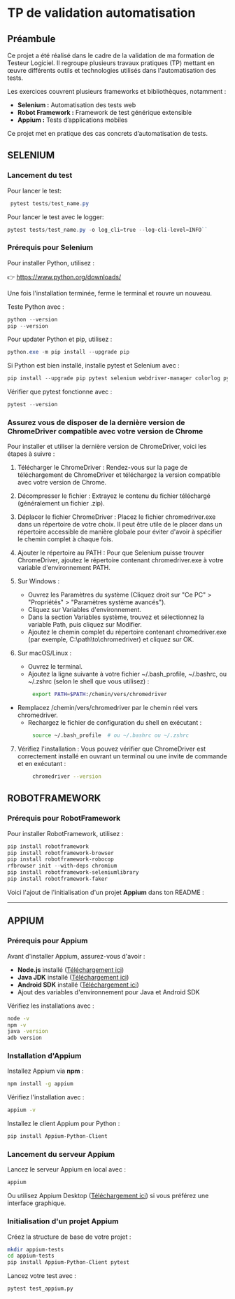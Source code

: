 # TP de validation automatisation

## Préambule

Ce projet a été réalisé dans le cadre de la validation de ma formation de Testeur Logiciel. Il regroupe plusieurs travaux pratiques (TP) mettant en œuvre différents outils et technologies utilisés dans l'automatisation des tests.

Les exercices couvrent plusieurs frameworks et bibliothèques, notamment :

- **Selenium :** Automatisation des tests web
- **Robot Framework :** Framework de test générique extensible
- **Appium :** Tests d’applications mobiles

Ce projet met en pratique des cas concrets d’automatisation de tests.

## SELENIUM

### Lancement du test

Pour lancer le test:

```POWERSHELL
 pytest tests/test_name.py
```

Pour lancer le test avec le logger:

```POWERSHELL
pytest tests/test_name.py -o log_cli=true --log-cli-level=INFO``
```

### Prérequis pour Selenium

Pour installer Python, utilisez :

👉 <https://www.python.org/downloads/>

Une fois l'installation terminée, ferme le terminal et rouvre un nouveau.

Teste Python avec :

```POWERSHELL
python --version
pip --version
```

Pour updater Python et pip, utilisez :

```POWERSHELL
python.exe -m pip install --upgrade pip
```

Si Python est bien installé, installe pytest et Selenium avec :

```POWERSHELL
pip install --upgrade pip pytest selenium webdriver-manager colorlog pytest-bdd
```

Vérifier que pytest fonctionne avec :

```POWERSHELL
pytest --version
```

### Assurez vous de disposer de la dernière version de ChromeDriver compatible avec votre version de Chrome

Pour installer et utiliser la dernière version de ChromeDriver, voici les étapes à suivre :

1. Télécharger le ChromeDriver : Rendez-vous sur la page de téléchargement de ChromeDriver et téléchargez la version compatible avec votre version de Chrome.

2. Décompresser le fichier : Extrayez le contenu du fichier téléchargé (généralement un fichier .zip).

3. Déplacer le fichier ChromeDriver : Placez le fichier chromedriver.exe dans un répertoire de votre choix. Il peut être utile de le placer dans un répertoire accessible de manière globale pour éviter d'avoir à spécifier le chemin complet à chaque fois.

4. Ajouter le répertoire au PATH : Pour que Selenium puisse trouver ChromeDriver, ajoutez le répertoire contenant chromedriver.exe à votre variable d'environnement PATH.

5. Sur Windows :

   * Ouvrez les Paramètres du système (Cliquez droit sur "Ce PC" > "Propriétés" > "Paramètres système avancés").
   * Cliquez sur Variables d'environnement.
   * Dans la section Variables système, trouvez et sélectionnez la variable Path, puis cliquez sur Modifier.
   * Ajoutez le chemin complet du répertoire contenant chromedriver.exe (par exemple, C:\path\to\chromedriver\) et cliquez sur OK.

6. Sur macOS/Linux :

   * Ouvrez le terminal.
   * Ajoutez la ligne suivante à votre fichier ~/.bash_profile, ~/.bashrc, ou ~/.zshrc (selon le shell que vous utilisez) :

```bash
        export PATH=$PATH:/chemin/vers/chromedriver
```

* Remplacez /chemin/vers/chromedriver par le chemin réel vers chromedriver.
  * Rechargez le fichier de configuration du shell en exécutant :

```bash
        source ~/.bash_profile  # ou ~/.bashrc ou ~/.zshrc
```

7. Vérifiez l'installation : Vous pouvez vérifier que ChromeDriver est correctement installé en ouvrant un terminal ou une invite de commande et en exécutant :

```bash
        chromedriver --version
```

## ROBOTFRAMEWORK

### Prérequis pour RobotFramework

Pour installer RobotFramework, utilisez :

````Powershell
pip install robotframework
pip install robotframework-browser
pip install robotframework-robocop
rfbrowser init --with-deps chromium
pip install robotframework-seleniumlibrary
pip install robotframework-faker
````
Voici l'ajout de l'initialisation d'un projet **Appium** dans ton README :  

---

## APPIUM

### Prérequis pour Appium  

Avant d'installer Appium, assurez-vous d'avoir :  

- **Node.js** installé ([Téléchargement ici](https://nodejs.org/))  
- **Java JDK** installé ([Téléchargement ici](https://www.oracle.com/java/technologies/javase-jdk11-downloads.html))  
- **Android SDK** installé ([Téléchargement ici](https://developer.android.com/studio))  
- Ajout des variables d'environnement pour Java et Android SDK  

Vérifiez les installations avec :  

```bash
node -v
npm -v
java -version
adb version
```

### Installation d'Appium  

Installez Appium via **npm** :  

```bash
npm install -g appium
```

Vérifiez l'installation avec :  

```bash
appium -v
```

Installez le client Appium pour Python :  

```bash
pip install Appium-Python-Client
```

### Lancement du serveur Appium  

Lancez le serveur Appium en local avec :  

```bash
appium
```

Ou utilisez Appium Desktop ([Téléchargement ici](https://github.com/appium/appium-desktop/releases)) si vous préférez une interface graphique.

### Initialisation d'un projet Appium  

Créez la structure de base de votre projet :  

```bash
mkdir appium-tests
cd appium-tests
pip install Appium-Python-Client pytest
```

Lancez votre test avec :  

```bash
pytest test_appium.py
```
